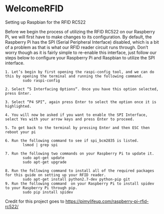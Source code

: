 # WelcomeRFID
Setting up Raspbian for the RFID RC522

Before we begin the process of utilizing the RFID RC522 on our Raspberry Pi, we will first have to make changes to its configuration. By default, the Raspberry Pi has the SPI (Serial Peripheral Interface) disabled, which is a bit of a problem as that is what our RFID reader circuit runs through.
Don’t worry though as it is fairly simple to re-enable this interface, just follow our steps below to configure your Raspberry Pi and Raspbian to utilize the SPI interface.

    1. Let’s begin by first opening the raspi-config tool, and we can do this by opening the terminal and running the following command.
            sudo raspi-config
    
    2. Select “5 Interfacing Options“. Once you have this option selected, press Enter.

    3. Select “P4 SPI“, again press Enter to select the option once it is highlighted.
    
    4. You will now be asked if you want to enable the SPI Interface, select Yes with your arrow keys and press Enter to proceed.
    
    5. To get back to the terminal by pressing Enter and then ESC then reboot your pi
    
    6. Run the following command to see if spi_bcm2835 is listed.
            lsmod | grep spi
            
    7. Run the following two commands on your Raspberry Pi to update it.
            sudo apt-get update
            sudo apt-get upgrade

    8. Run the following command to install all of the required packages for this guide on setting up your RFID reader.
            sudo apt-get install python2.7-dev python-pip git
    9. Run the following command  on your Raspberry Pi to install spidev to your Raspberry Pi through pip.
            sudo pip install spidev


Credit for this project goes to https://pimylifeup.com/raspberry-pi-rfid-rc522/
